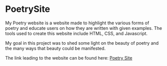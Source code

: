# PoetrySite
My Poetry website is a website made to highlight the various forms of poetry and educate users on how they are written with given examples. The tools used to create this website include HTML, CSS, and Javascript.

My goal in this project was to shed some light on the beauty of poetry and the many ways that beauty could be manifested.

The link leading to the website can be found here: <a href="https://dreonwo.github.io/PoetrySite/" target="_blank">Poetry Site</a>
